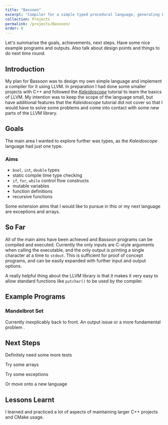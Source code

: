 ```yaml
---
title: "Bassoon"
excerpt: "Compiler for a simple typed procedural language, generating LLVM IR, or executables for (hopefully) any major platform."
collection: Projects
permalink: /projects/Bassoon/
order: 0
---
```


Let's summarise the goals, achievements, next steps. Have some nice example programs and outputs. Also talk about design points and things to do next time round.

## Introduction

My plan for Bassoon was to design my own simple language and implement a compiler for it using LLVM. In preparation I had done some smaller projects with C++ and followed the [*Kaleidoscope*](https://llvm.org/docs/tutorial/MyFirstLanguageFrontend/index.html) tutorial to learn the basics of LLVM. My intention was to keep the scope of the language small, but have additional features that the *Kaleidoscope* tutorial did not cover so that I would have to solve some problems and come into contact with some new parts of the LLVM library.

## Goals

The main area I wanted to explore further was types, as the *Kaleidoscope* language had just one type.

### Aims
* `bool`, `int`, `double` types
* static compile time type checking
* `if`, `for`, `while` control flow constructs
* mutable variables
* function definitions
* recursive functions

Some extension aims that I would like to pursue in this or my next language are exceptions and arrays.

## So Far

All of the main aims have been achieved and Bassoon programs can be compiled and executed. Currently the only inputs are C-style arguments when calling the executable, and the only output is printing a single character at a time to `stdout`. This is sufficient for proof of concept programs, and can be easily expanded with further input and output options.

A really helpful thing about the LLVM library is that it makes it very easy to allow standard functions like `putchar()` to be used by the compiler.



## Example Programs

### Mandelbrot Set

Currently inexplicably back to front. An output issue or a more fundamental problem  .

### 

## Next Steps

Definitely need some more tests

Try some arrays

Try some exceptions

Or move onto a new language


## Lessons Learnt

I learned and practiced a lot of aspects of maintaining larger C++ projects and CMake usage.